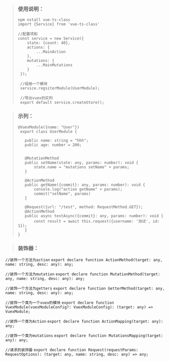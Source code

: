 >>
>### 使用说明：
>```
> npm nstall vue-ts-class
> import {Service} from 'vue-ts-class'
>
>//配置项和
>const service = new Service({
>     state: {count: 40},
>     actions: {
>         ...MainAction
>     },
>     mutations: {
>         ...MainMutations
>     }
>  });
>
>  //组册一个模块
>  service.regsiterModule(UserModule);
>
>  //导出vuex的实列
>  export default service.createStore();
>```

>### 示列：
>```
> @VuexModule({name: "User"})
>  export class UserModule {
>
>    public name: string = "hhh";
>    public age: number = 200;
>
>
>    @MutationMethod
>    public setName(state: any, params: number): void {
>        state.name = "mutations setName" + params;
>    }
>
>    @ActionMethod
>    public getName({commit}: any, params: number): void {
>        console.log("action getName" + params);
>        commit("setName", params)
>    }
>
>    @Request({url: "/test", method: RequestMethod.GET});
>    @ActionMethod
>    public async testAsync({commit}: any, params: number): void {
>        const result = await this.request({username: '测试', id: 1});
>    }
> }
>```

>### 装饰器：
>
`//装饰一个方法为action`
`export declare function ActionMethod(target: any, name: string, desc: any): any;`

`//装饰一个方法为mutation`
`export declare function MutationMethod(target: any, name: string, desc: any): any;`

`//装饰一个方法为getters`
`export declare function GetterMethod(target: any, name: string, desc: any): any;`

`//装饰一个类为一个vuex的模块`
`export declare function VuexModule(vuexModuleConfig?: VuexModuleConfig): (target: any) => VuexModule;`

`//装饰一个类为Action`
`export declare function ActionMapping(target: any): any;`

`//装饰一个类为mutations`
`export declare function MutationsMapping(target: any): any;`

`//请求的装饰器`
`export declare function Request(requestParams: RequestOptions): (target: any, name: string, desc: any) => any;`

>
